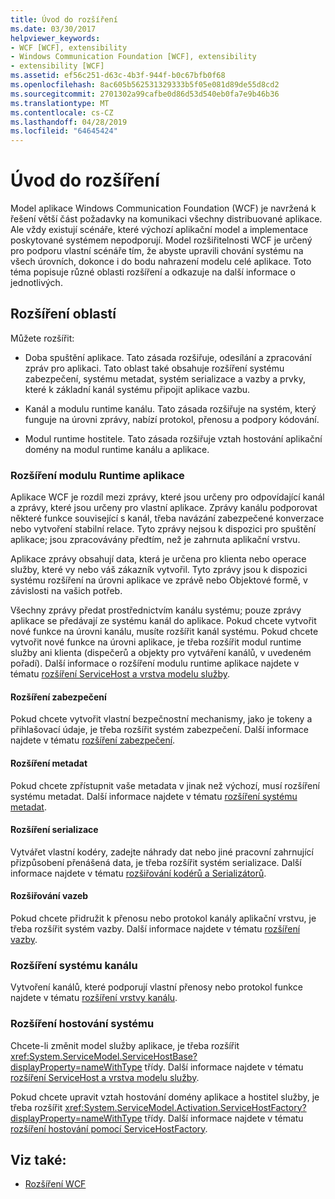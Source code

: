 ```yaml
---
title: Úvod do rozšíření
ms.date: 03/30/2017
helpviewer_keywords:
- WCF [WCF], extensibility
- Windows Communication Foundation [WCF], extensibility
- extensibility [WCF]
ms.assetid: ef56c251-d63c-4b3f-944f-b0c67bfb0f68
ms.openlocfilehash: 8ac605b562531329333b5f05e081d89de55d8cd2
ms.sourcegitcommit: 2701302a99cafbe0d86d53d540eb0fa7e9b46b36
ms.translationtype: MT
ms.contentlocale: cs-CZ
ms.lasthandoff: 04/28/2019
ms.locfileid: "64645424"
---
```

# <a name="introduction-to-extensibility"></a>Úvod do rozšíření
Model aplikace Windows Communication Foundation (WCF) je navržená k řešení větší část požadavky na komunikaci všechny distribuované aplikace. Ale vždy existují scénáře, které výchozí aplikační model a implementace poskytované systémem nepodporují. Model rozšiřitelnosti WCF je určený pro podporu vlastní scénáře tím, že abyste upravili chování systému na všech úrovních, dokonce i do bodu nahrazení modelu celé aplikace. Toto téma popisuje různé oblasti rozšíření a odkazuje na další informace o jednotlivých.  
  
## <a name="areas-to-extend"></a>Rozšíření oblastí  
 Můžete rozšířit:  
  
- Doba spuštění aplikace. Tato zásada rozšiřuje, odesílání a zpracování zpráv pro aplikaci. Tato oblast také obsahuje rozšíření systému zabezpečení, systému metadat, systém serializace a vazby a prvky, které k základní kanál systému připojit aplikace vazbu.  
  
- Kanál a modulu runtime kanálu. Tato zásada rozšiřuje na systém, který funguje na úrovni zprávy, nabízí protokol, přenosu a podpory kódování.  
  
- Modul runtime hostitele. Tato zásada rozšiřuje vztah hostování aplikační domény na modul runtime kanálu a aplikace.  
  
### <a name="extending-the-application-runtime"></a>Rozšíření modulu Runtime aplikace  
 Aplikace WCF je rozdíl mezi zprávy, které jsou určeny pro odpovídající kanál a zprávy, které jsou určeny pro vlastní aplikace. Zprávy kanálu podporovat některé funkce související s kanál, třeba navázání zabezpečené konverzace nebo vytvoření stabilní relace. Tyto zprávy nejsou k dispozici pro spuštění aplikace; jsou zpracovávány předtím, než je zahrnuta aplikační vrstvu.  
  
 Aplikace zprávy obsahují data, která je určena pro klienta nebo operace služby, které vy nebo váš zákazník vytvořil. Tyto zprávy jsou k dispozici systému rozšíření na úrovni aplikace ve zprávě nebo Objektové formě, v závislosti na vašich potřeb.  
  
 Všechny zprávy předat prostřednictvím kanálu systému; pouze zprávy aplikace se předávají ze systému kanál do aplikace. Pokud chcete vytvořit nové funkce na úrovni kanálu, musíte rozšířit kanál systému. Pokud chcete vytvořit nové funkce na úrovni aplikace, je třeba rozšířit modul runtime služby ani klienta (dispečerů a objekty pro vytváření kanálů, v uvedeném pořadí). Další informace o rozšíření modulu runtime aplikace najdete v tématu [rozšíření ServiceHost a vrstva modelu služby](../../../docs/framework/wcf/extending/extending-servicehost-and-the-service-model-layer.md).  
  
#### <a name="extending-security"></a>Rozšíření zabezpečení  
 Pokud chcete vytvořit vlastní bezpečnostní mechanismy, jako je tokeny a přihlašovací údaje, je třeba rozšířit systém zabezpečení. Další informace najdete v tématu [rozšíření zabezpečení](../../../docs/framework/wcf/extending/extending-security.md).  
  
#### <a name="extending-metadata"></a>Rozšíření metadat  
 Pokud chcete zpřístupnit vaše metadata v jinak než výchozí, musí rozšíření systému metadat. Další informace najdete v tématu [rozšíření systému metadat](../../../docs/framework/wcf/extending/extending-the-metadata-system.md).  
  
#### <a name="extending-serialization"></a>Rozšíření serializace  
 Vytvářet vlastní kodéry, zadejte náhrady dat nebo jiné pracovní zahrnující přizpůsobení přenášená data, je třeba rozšířit systém serializace. Další informace najdete v tématu [rozšiřování kodérů a Serializátorů](../../../docs/framework/wcf/extending/extending-encoders-and-serializers.md).  
  
#### <a name="extending-bindings"></a>Rozšiřování vazeb  
 Pokud chcete přidružit k přenosu nebo protokol kanály aplikační vrstvu, je třeba rozšířit systém vazby. Další informace najdete v tématu [rozšíření vazby](../../../docs/framework/wcf/extending/extending-bindings.md).  
  
### <a name="extending-the-channel-system"></a>Rozšíření systému kanálu  
 Vytvoření kanálů, které podporují vlastní přenosy nebo protokol funkce najdete v tématu [rozšíření vrstvy kanálu](../../../docs/framework/wcf/extending/extending-the-channel-layer.md).  
  
### <a name="extending-the-service-hosting-system"></a>Rozšíření hostování systému  
 Chcete-li změnit model služby aplikace, je třeba rozšířit <xref:System.ServiceModel.ServiceHostBase?displayProperty=nameWithType> třídy. Další informace najdete v tématu [rozšíření ServiceHost a vrstva modelu služby](../../../docs/framework/wcf/extending/extending-servicehost-and-the-service-model-layer.md).  
  
 Pokud chcete upravit vztah hostování domény aplikace a hostitel služby, je třeba rozšířit <xref:System.ServiceModel.Activation.ServiceHostFactory?displayProperty=nameWithType> třídy. Další informace najdete v tématu [rozšíření hostování pomocí ServiceHostFactory](../../../docs/framework/wcf/extending/extending-hosting-using-servicehostfactory.md).  
  
## <a name="see-also"></a>Viz také:

- [Rozšíření WCF](../../../docs/framework/wcf/extending/index.md)

